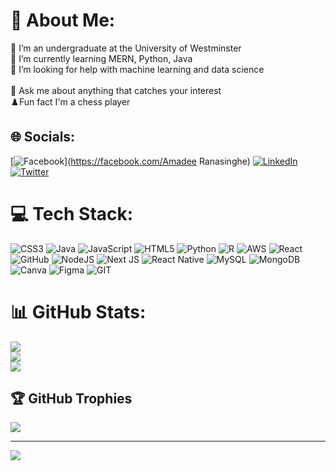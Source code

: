 # 💫 About Me:
🔭 I’m an undergraduate at the University of Westminster <br>🌱 I’m currently learning MERN, Python, Java<br>🤝 I’m looking for help with machine learning and data science<br><br>💬 Ask me about anything that catches your interest<br>♟️Fun fact I'm a chess player 


## 🌐 Socials:
[![Facebook](https://img.shields.io/badge/Facebook-%231877F2.svg?logo=Facebook&logoColor=white)](https://facebook.com/Amadee Ranasinghe) [![LinkedIn](https://img.shields.io/badge/LinkedIn-%230077B5.svg?logo=linkedin&logoColor=white)](https://linkedin.com/in/amadee-ranasinghe) [![Twitter](https://img.shields.io/badge/Twitter-%231DA1F2.svg?logo=Twitter&logoColor=white)](https://twitter.com/@Amadee_) 

# 💻 Tech Stack:
![CSS3](https://img.shields.io/badge/css3-%231572B6.svg?style=for-the-badge&logo=css3&logoColor=white) ![Java](https://img.shields.io/badge/java-%23ED8B00.svg?style=for-the-badge&logo=java&logoColor=white) ![JavaScript](https://img.shields.io/badge/javascript-%23323330.svg?style=for-the-badge&logo=javascript&logoColor=%23F7DF1E) ![HTML5](https://img.shields.io/badge/html5-%23E34F26.svg?style=for-the-badge&logo=html5&logoColor=white) ![Python](https://img.shields.io/badge/python-3670A0?style=for-the-badge&logo=python&logoColor=ffdd54) ![R](https://img.shields.io/badge/r-%23276DC3.svg?style=for-the-badge&logo=r&logoColor=white) ![AWS](https://img.shields.io/badge/AWS-%23FF9900.svg?style=for-the-badge&logo=amazon-aws&logoColor=white) ![React](https://img.shields.io/badge/react-%2320232a.svg?style=for-the-badge&logo=react&logoColor=%2361DAFB) ![GitHub](https://img.shields.io/badge/GitHub-%23121011.svg?style=for-the-badge&logo=github&logoColor=white) ![NodeJS](https://img.shields.io/badge/node.js-6DA55F?style=for-the-badge&logo=node.js&logoColor=white) ![Next JS](https://img.shields.io/badge/Next-black?style=for-the-badge&logo=next.js&logoColor=white) ![React Native](https://img.shields.io/badge/react_native-%2320232a.svg?style=for-the-badge&logo=react&logoColor=%2361DAFB) ![MySQL](https://img.shields.io/badge/mysql-%2300f.svg?style=for-the-badge&logo=mysql&logoColor=white) ![MongoDB](https://img.shields.io/badge/MongoDB-%234ea94b.svg?style=for-the-badge&logo=mongodb&logoColor=white) ![Canva](https://img.shields.io/badge/Canva-%2300C4CC.svg?style=for-the-badge&logo=Canva&logoColor=white) 	![Figma](https://img.shields.io/badge/figma-%23F24E1E.svg?style=for-the-badge&logo=figma&logoColor=white) ![GIT](https://img.shields.io/badge/Git-fc6d26?style=for-the-badge&logo=git&logoColor=white)
# 📊 GitHub Stats:
![](https://github-readme-stats.vercel.app/api?username=amadeeR&theme=dark&hide_border=false&include_all_commits=false&count_private=false)<br/>
![](https://github-readme-streak-stats.herokuapp.com/?user=amadeeR&theme=dark&hide_border=false)<br/>
![](https://github-readme-stats.vercel.app/api/top-langs/?username=amadeeR&theme=dark&hide_border=false&include_all_commits=false&count_private=false&layout=compact)

## 🏆 GitHub Trophies
![](https://github-profile-trophy.vercel.app/?username=amadeeR&theme=radical&no-frame=false&no-bg=true&margin-w=4)

---
[![](https://visitcount.itsvg.in/api?id=amadeeR&icon=0&color=0)](https://visitcount.itsvg.in)

<!-- Proudly created with GPRM ( https://gprm.itsvg.in ) -->
